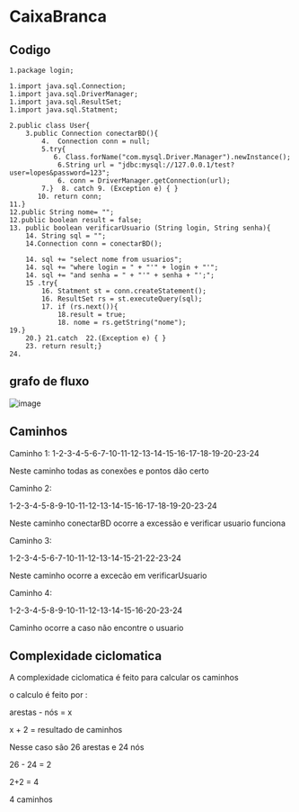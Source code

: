 # CaixaBranca

## Codigo


    1.package login; 
    
    1.import java.sql.Connection;
    1.import java.sql.DriverManager;
    1.import java.sql.ResultSet;
    1.import java.sql.Statment;
    
    2.public class User{
        3.public Connection conectarBD(){
            4.	Connection conn = null;
            5.try{
               6. Class.forName("com.mysql.Driver.Manager").newInstance();
                6.String url = "jdbc:mysql://127.0.0.1/test?user=lopes&password=123";
                6. conn = DriverManager.getConnection(url);
            7.}  8. catch 9. (Exception e) { } 
           10. return conn; 
    11.}
    12.public String nome= "";
    12.public boolean result = false;
    13. public boolean verificarUsuario (String login, String senha){
        14. String sql = "";
        14.Connection conn = conectarBD();
    
        14. sql += "select nome from usuarios";
        14. sql += "where login = " + "'" + login + "'";
        14. sql += "and senha = " + "'" + senha + "';";
        15 .try{		
            16. Statment st = conn.createStatement();
            16. ResultSet rs = st.executeQuery(sql);
            17. if (rs.next()){
                18.result = true;
                18. nome = rs.getString("nome");
    19.}
        20.} 21.catch  22.(Exception e) { }
        23. return result;}
    24.		

## grafo de fluxo

![image](https://github.com/GabrielSichoski/CaixaBranca/assets/104863390/b6c19e87-a5bf-4ff1-ab24-09c548c2a1bf)


## Caminhos

Caminho 1:
1-2-3-4-5-6-7-10-11-12-13-14-15-16-17-18-19-20-23-24

Neste caminho todas as conexões e pontos dão certo

Caminho 2:

1-2-3-4-5-8-9-10-11-12-13-14-15-16-17-18-19-20-23-24

Neste caminho conectarBD ocorre a excessão e verificar usuario funciona

Caminho 3:

1-2-3-4-5-6-7-10-11-12-13-14-15-21-22-23-24

Neste caminho ocorre a excecão em verificarUsuario

Caminho 4:

1-2-3-4-5-8-9-10-11-12-13-14-15-16-20-23-24

Caminho ocorre a caso não encontre o usuario

## Complexidade ciclomatica

A complexidade ciclomatica é feito para calcular os caminhos

o calculo é feito por :

arestas - nós = x

x + 2 = resultado de caminhos

Nesse caso são 26 arestas e 24 nós

26 - 24 = 2

2+2 = 4 

4 caminhos 
